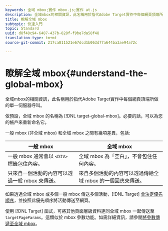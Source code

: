 ```yaml
---
keywords: 全域 mbox;實作 mbox.js;實作 at.js
description: 全域mbox的相關資訊，此名稱用於指代Adobe Target實作中每個網頁頂端所做的單一伺服器呼叫。
title: 瞭解全域 mbox
subtopic: 快速入門
topic: Standard
uuid: d8f48c94-6487-437b-828f-f9be7da58f48
translation-type: tm+mt
source-git-commit: 217ca811521e67dcd1b063d77a644ba3ae94a72c

---
```



# 瞭解全域 mbox{#understand-the-global-mbox}

全域mbox的相關資訊，此名稱用於指代Adobe Target實作中每個網頁頂端所做的單一伺服器呼叫。

依預設，全域 mbox 的名稱為 [!DNL target-global-mbox]。必要的話，可以為您的帳戶來重新命名它。

一般 mbox (非全域 mbox) 和全域 mbox 之間有幾項差異，包括:

| 一般 mbox | 全域 mbox |
|--- |--- |
| 一般 mbox 通常會以 `<DIV>` 標籤包住內容。 | 全域 mbox 為「空白」，不會包住任何內容。 |
| 只來自一個活動的內容可以透過一般 mbox 來傳送。 | 來自多個活動的內容可以透過傳給全域 mbox 的一個回應來傳送。 |

如果透過全域 mbox 或多個一般 mbox 傳送多個活動，[!DNL Target] [會決定優先順序](../../../../c-activities/priority.md#concept_1780C11FEA57440499F0047DD6900E0F)，並按照此優先順序將活動傳送至網頁。

使用 [!DNL Target] 函式，可將其他頁面層級資料連同全域 mbox 一起傳送至 `targetPageParams`。這類似於 mbox 參數功能。如需詳細資訊，請參閱[將參數傳遞至全域 mbox](../../../../c-implementing-target/c-implementing-target-for-client-side-web/t-mbox-download/c-understanding-global-mbox/pass-parameters-to-global-mbox.md#concept_33362A04146C4E3C8E7089B65F38B5E5)。
